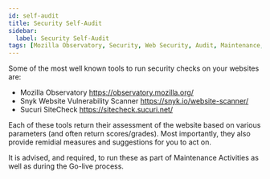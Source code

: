 ```yaml
---
id: self-audit
title: Security Self-Audit
sidebar:
  label: Security Self-Audit
tags: [Mozilla Observatory, Security, Web Security, Audit, Maintenance, Go-live]
---
```


Some of the most well known tools to run security checks on your websites are:

- Mozilla Observatory <https://observatory.mozilla.org/>
- Snyk Website Vulnerability Scanner <https://snyk.io/website-scanner/>
- Sucuri SiteCheck <https://sitecheck.sucuri.net/>

Each of these tools return their assessment of the website based on various parameters (and often return scores/grades). Most importantly, they also provide remidial measures and suggestions for you to act on.

It is advised, and required, to run these as part of Maintenance Activities as well as during the Go-live process.
